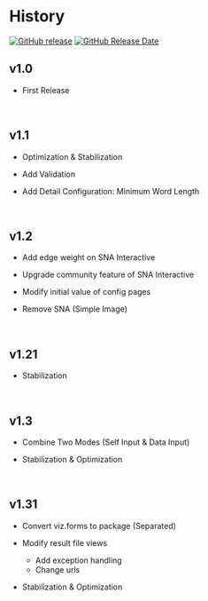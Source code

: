 # History

[![GitHub release](https://img.shields.io/github/release/DevBruce/IDEA.svg)](https://github.com/DevBruce/IDEA/releases)
[![GitHub Release Date](https://img.shields.io/github/release-date/DevBruce/IDEA.svg)](https://github.com/DevBruce/IDEA/releases)

## v1.0

- First Release

<br>

## v1.1

- Optimization & Stabilization

- Add Validation

- Add Detail Configuration: Minimum Word Length

<br>

## v1.2

- Add edge weight on SNA Interactive

- Upgrade community feature of SNA Interactive

- Modify initial value of config pages

- Remove SNA (Simple Image)

<br>

## v1.21

- Stabilization

<br>

## v1.3

- Combine Two Modes (Self Input & Data Input)

- Stabilization & Optimization

<br>

## v1.31

- Convert viz.forms to package (Separated)

- Modify result file views
  - Add exception handling
  - Change urls

- Stabilization & Optimization

